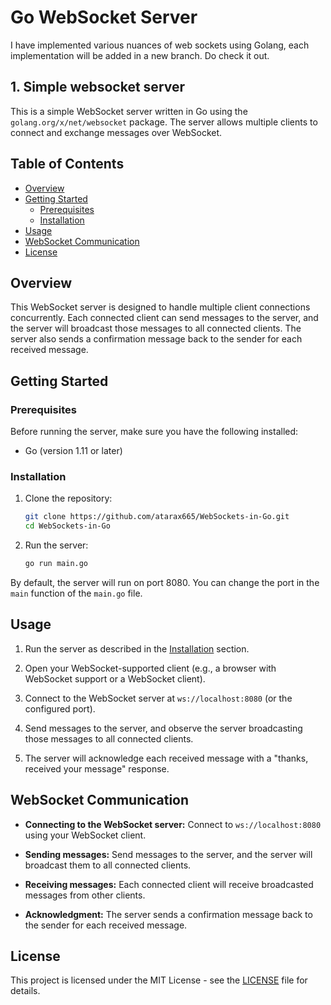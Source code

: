 # Go WebSocket Server

I have implemented various nuances of web sockets using Golang, each implementation will be added in a new branch. Do check it out.

## 1. Simple websocket server

This is a simple WebSocket server written in Go using the `golang.org/x/net/websocket` package. The server allows multiple clients to connect and exchange messages over WebSocket.

## Table of Contents

- [Overview](#overview)
- [Getting Started](#getting-started)
  - [Prerequisites](#prerequisites)
  - [Installation](#installation)
- [Usage](#usage)
- [WebSocket Communication](#websocket-communication)
- [License](#license)

## Overview

This WebSocket server is designed to handle multiple client connections concurrently. Each connected client can send messages to the server, and the server will broadcast those messages to all connected clients. The server also sends a confirmation message back to the sender for each received message.

## Getting Started

### Prerequisites

Before running the server, make sure you have the following installed:

- Go (version 1.11 or later)

### Installation

1. Clone the repository:

   ```bash
   git clone https://github.com/atarax665/WebSockets-in-Go.git
   cd WebSockets-in-Go
   ```

2. Run the server:

   ```bash
   go run main.go
   ```

By default, the server will run on port 8080. You can change the port in the `main` function of the `main.go` file.

## Usage

1. Run the server as described in the [Installation](#installation) section.

2. Open your WebSocket-supported client (e.g., a browser with WebSocket support or a WebSocket client).

3. Connect to the WebSocket server at `ws://localhost:8080` (or the configured port).

4. Send messages to the server, and observe the server broadcasting those messages to all connected clients.

5. The server will acknowledge each received message with a "thanks, received your message" response.

## WebSocket Communication

- **Connecting to the WebSocket server:**
  Connect to `ws://localhost:8080` using your WebSocket client.

- **Sending messages:**
  Send messages to the server, and the server will broadcast them to all connected clients.

- **Receiving messages:**
  Each connected client will receive broadcasted messages from other clients.

- **Acknowledgment:**
  The server sends a confirmation message back to the sender for each received message.

## License

This project is licensed under the MIT License - see the [LICENSE](LICENSE) file for details.
